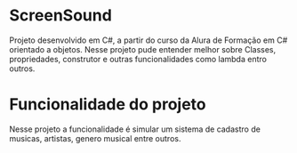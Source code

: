 # ScreenSound
  Projeto desenvolvido em C#, a partir do curso da Alura de Formação em C# orientado a objetos.
  Nesse projeto pude entender melhor sobre Classes, propriedades, construtor e outras funcionalidades como lambda entro outros.
# Funcionalidade do projeto
  Nesse projeto a funcionalidade é simular um sistema de cadastro de musicas, artistas, genero musical entre outros.
